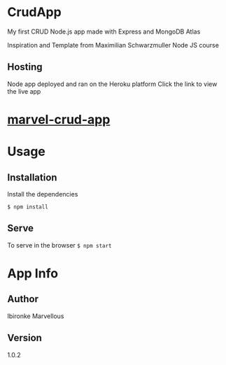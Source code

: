 # CrudApp

My first CRUD Node.js app made with Express and MongoDB Atlas

Inspiration and Template from Maximilian Schwarzmuller Node JS course 

## Hosting 
Node app deployed and ran on the Heroku platform
Click the link to view the live app

# [marvel-crud-app](https://marvel-crud-app.herokuapp.com/)


# Usage
## Installation
Install the dependencies

``$ npm install``

## Serve
To serve in the browser
``$ npm start``


# App Info

## Author
Ibironke Marvellous

## Version
1.0.2
